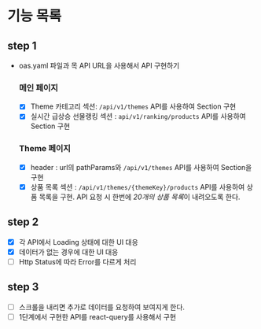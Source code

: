 # 기능 목록

## step 1

- oas.yaml 파일과 목 API URL을 사용해서 API 구현하기
  ### 메인 페이지
  - [x] Theme 카테고리 섹션: `/api/v1/themes` API를 사용하여 Section 구현
  - [x] 실시간 급상승 선물랭킹 섹션 : `api/v1/ranking/products` API를 사용하여 Section 구현
  ### Theme 페이지
  - [x] header : url의 pathParams와 `/api/v1/themes` API를 사용하여 Section을 구현
  - [x] 상품 목록 섹션 : `/api/v1/themes/{themeKey}/products` API를 사용하여 상품 목록을 구현. API 요청 시 한번에 *20개의 상품 목록*이 내려오도록 한다.

## step 2

- [x] 각 API에서 Loading 상태에 대한 UI 대응
- [x] 데이터가 없는 경우에 대한 UI 대응
- [ ] Http Status에 따라 Error를 다르게 처리

## step 3

- [ ] 스크롤을 내리면 추가로 데이터를 요청하여 보여지게 한다.
- [ ] 1단계에서 구현한 API를 react-query를 사용해서 구현
